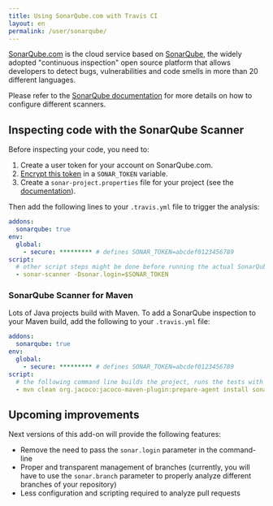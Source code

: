 ```yaml
---
title: Using SonarQube.com with Travis CI
layout: en
permalink: /user/sonarqube/
---
```

[SonarQube.com](https://sonarqube.com) is the cloud service based on [SonarQube](http://www.sonarqube.org), the widely adopted "continuous inspection" open source platform that allows developers to detect bugs, vulnerabilities and code smells in more than 20 different languages.

Please refer to the [SonarQube documentation](http://redirect.sonarsource.com/doc/analyzing-source-code.html) for more details on how to configure different scanners.

## Inspecting code with the SonarQube Scanner

Before inspecting your code, you need to:

1. Create a user token for your account on SonarQube.com.
1. [Encrypt this token](/user/encryption-keys/#Usage) in a `SONAR_TOKEN` variable.
1. Create a `sonar-project.properties` file for your project (see the [documentation](http://redirect.sonarsource.com/doc/install-configure-scanner.html)).

Then add the following lines to your `.travis.yml` file to trigger the analysis:

```yaml
addons:
  sonarqube: true
env:
  global:
    - secure: ********* # defines SONAR_TOKEN=abcdef0123456789
script:
  # other script steps might be done before running the actual SonarQube analysis
  - sonar-scanner -Dsonar.login=$SONAR_TOKEN
```

### SonarQube Scanner for Maven

Lots of Java projects build with Maven. To add a SonarQube inspection to your Maven build, add the following to your `.travis.yml` file:

```yaml
addons:
  sonarqube: true
env:
  global:
    - secure: ********* # defines SONAR_TOKEN=abcdef0123456789
script:
  # the following command line builds the project, runs the tests with coverage and then execute the SonarQube analysis
  - mvn clean org.jacoco:jacoco-maven-plugin:prepare-agent install sonar:sonar -Dsonar.login=$SONAR_TOKEN
```

## Upcoming improvements

Next versions of this add-on will provide the following features:

 * Remove the need to pass the `sonar.login` parameter in the command-line
 * Proper and transparent management of branches (currently, you will have to use the `sonar.branch` parameter to properly analyze different branches of your repository)
 * Less configuration and scripting required to analyze pull requests
